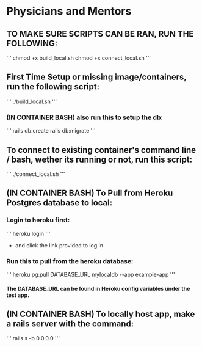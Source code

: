 # Physicians and Mentors


## TO MAKE SURE SCRIPTS CAN BE RAN, RUN THE FOLLOWING:
'''
chmod +x build_local.sh
chmod +x connect_local.sh
'''


## First Time Setup or missing image/containers, run the following script:
'''
./build_local.sh
'''
### (IN CONTAINER BASH) also run this to setup the db:
'''
rails db:create
rails db:migrate
'''


## To connect to existing container's command line / bash, wether its running or not, run this script:
'''
./connect_local.sh
'''


## (IN CONTAINER BASH) To Pull from Heroku Postgres database to local:
### Login to heroku first:
'''
heroku login
'''
* and click the link provided to log in

### Run this to pull from the heroku database:
'''
heroku pg:pull DATABASE_URL mylocaldb --app example-app
'''
#### The DATABASE_URL can be found in Heroku config variables under the test app.


## (IN CONTAINER BASH) To locally host app, make a rails server with the command:
'''
rails s -b 0.0.0.0
'''